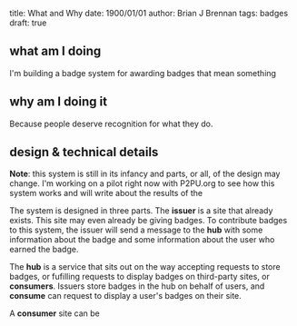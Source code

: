 
title: What and Why
date: 1900/01/01
author: Brian J Brennan
tags: badges 
draft: true 

## what am I doing
I'm building a badge system for awarding badges that mean something

## why am I doing it
Because people deserve recognition for what they do.

## design & technical details
**Note**: this system is still in its infancy and parts, or all, of the design
may change. I'm working on a pilot right now with P2PU.org to see how this
system works and will write about the results of the

The system is designed in three parts. The **issuer** is a site that already
exists. This site may even already be giving badges. To contribute badges to
this system, the issuer will send a message to the **hub** with some
information about the badge and some information about the user who earned the
badge.

The **hub** is a service that sits out on the way accepting requests to store
badges, or fufilling requests to display badges on third-party sites,
or **consumers**. Issuers store badges in the hub on behalf of users,
and **consume** can request to display a user's badges on their site.

A **consumer** site can be 

